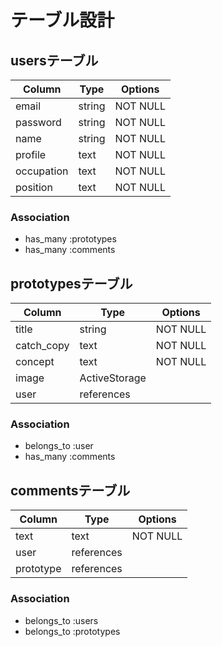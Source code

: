 # テーブル設計

## usersテーブル

| Column     | Type       | Options                        |
| ---------- | ---------- | ------------------------------ |
| email      | string     | NOT NULL                       |
| password   | string     | NOT NULL                       |
| name       | string     | NOT NULL                       |
| profile    | text       | NOT NULL                       |
| occupation | text       | NOT NULL                       |
| position   | text       | NOT NULL                       |

### Association
- has_many :prototypes
- has_many :comments

## prototypesテーブル

| Column     | Type          | Options                        |
| ---------- | ------------- | ------------------------------ |
| title      | string        | NOT NULL                       |
| catch_copy | text          | NOT NULL                       |
| concept    | text          | NOT NULL                       |
| image      | ActiveStorage |                                |
| user       | references    |                                |

### Association
- belongs_to :user
- has_many :comments

## commentsテーブル

| Column     | Type          | Options                        |
| ---------- | ------------- | ------------------------------ |
| text       | text          | NOT NULL                       |
| user       | references    |                                |
| prototype  | references    |                                |

### Association
- belongs_to :users
- belongs_to :prototypes
